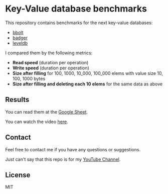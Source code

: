 # Key-Value database benchmarks

This repository contains benchmarks for the next key-value databases:

- [bbolt](https://github.com/etcd-io/bbolt)
- [badger](https://github.com/dgraph-io/badger)
- [leveldb](https://github.com/syndtr/goleveldb)

I compared them by the following metrics:

- **Read speed** (duration per operation)
- **Write speed** (duration per operation)
- **Size after filling** for 100, 1000, 10_000, 100_000 elems with value size 10, 100, 1000 bytes
- **Size after filling and deleting each 10 elems** for the same data as above

## Results

You can read them at
the [Google Sheet](https://docs.google.com/spreadsheets/d/11gZrCdfpd4cZcnuycVIDFFNy2jvtoDCJP6TG-O77xzc/edit?usp=sharing).

You can watch the video [here](https://youtu.be/HGUSMFvFxoA).

## Contact

Feel free to contact me if you have any questions or suggestions.

Just can't say that this repo is for my [YouTube Channel](https://youtube.com/@VyacheArt).

## License

MIT